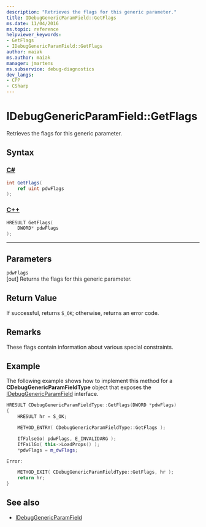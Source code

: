 ```yaml
---
description: "Retrieves the flags for this generic parameter."
title: IDebugGenericParamField::GetFlags
ms.date: 11/04/2016
ms.topic: reference
helpviewer_keywords:
- GetFlags
- IDebugGenericParamField::GetFlags
author: maiak
ms.author: maiak
manager: jmartens
ms.subservice: debug-diagnostics
dev_langs:
- CPP
- CSharp
---
```

# IDebugGenericParamField::GetFlags

Retrieves the flags for this generic parameter.

## Syntax

### [C#](#tab/csharp)
```csharp
int GetFlags(
    ref uint pdwFlags
);
```
### [C++](#tab/cpp)
```cpp
HRESULT GetFlags(
    DWORD* pdwFlags
);
```
---

## Parameters
`pdwFlags`\
[out] Returns the flags for this generic parameter.

## Return Value
If successful, returns `S_OK`; otherwise, returns an error code.

## Remarks
These flags contain information about various special constraints.

## Example
The following example shows how to implement this method for a **CDebugGenericParamFieldType** object that exposes the [IDebugGenericParamField](../../../extensibility/debugger/reference/idebuggenericparamfield.md) interface.

```cpp
HRESULT CDebugGenericParamFieldType::GetFlags(DWORD *pdwFlags)
{
    HRESULT hr = S_OK;

    METHOD_ENTRY( CDebugGenericParamFieldType::GetFlags );

    IfFalseGo( pdwFlags, E_INVALIDARG );
    IfFailGo( this->LoadProps() );
    *pdwFlags = m_dwFlags;

Error:

    METHOD_EXIT( CDebugGenericParamFieldType::GetFlags, hr );
    return hr;
}
```

## See also
- [IDebugGenericParamField](../../../extensibility/debugger/reference/idebuggenericparamfield.md)
